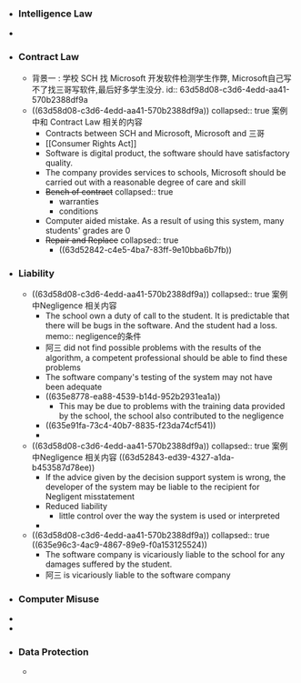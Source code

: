 - ### Intelligence Law
-
- ### Contract Law
	- 背景一 : 学校 SCH 找 Microsoft 开发软件检测学生作弊, Microsoft自己写不了找三哥写软件,最后好多学生没分.
	  id:: 63d58d08-c3d6-4edd-aa41-570b2388df9a
	- ((63d58d08-c3d6-4edd-aa41-570b2388df9a))
	  collapsed:: true
	  案例中和 Contract Law 相关的内容
		- Contracts between SCH and Microsoft, Microsoft and 三哥
		- [[Consumer Rights Act]]
		- Software is digital product, the software should have satisfactory quality.
		- The company provides services to schools, Microsoft should be carried out with a reasonable degree of care and  skill
		- ~~Bench of contract~~
		  collapsed:: true
			- warranties
			- conditions
		- Computer aided mistake.  As a result of using this system, many students' grades are 0
		- ~~Repair and Replace~~
		  collapsed:: true
			- ((63d52842-c4e5-4ba7-83ff-9e10bba6b7fb))
- ### Liability
	- ((63d58d08-c3d6-4edd-aa41-570b2388df9a))
	  collapsed:: true
	  案例中Negligence 相关内容
		- The school own a duty of call to the student. It is predictable that there will be bugs in the software. And the student had a loss. 
		  memo:: negligence的条件
		- 阿三 did not find possible problems with the results of the algorithm, a competent professional should be able to find these problems
		- The software company's testing of the system may not have been adequate
		- ((635e8778-ea88-4539-b14d-952b2931ea1a))
			- This may be due to problems with the training data provided by the school, the school also contributed to the negligence
		- ((635e91fa-73c4-40b7-8835-f23da74cf541))
		-
	- ((63d58d08-c3d6-4edd-aa41-570b2388df9a))
	  collapsed:: true
	  案例中Negligence 相关内容
	  ((63d52843-ed39-4327-a1da-b453587d78ee))
		- If the advice given by the decision support system is wrong, the developer of the system may be liable to the recipient for Negligent misstatement
		- Reduced liability
			- little control over the way the system is used or interpreted
		-
	- ((63d58d08-c3d6-4edd-aa41-570b2388df9a))
	  collapsed:: true
	  ((635e96c3-4ac9-4867-89e9-f0a153125524))
		- The software company is vicariously liable to the school for any damages suffered by the student.
		- 阿三 is vicariously liable to the software company
- ### Computer Misuse
-
-
- ### Data Protection
	-